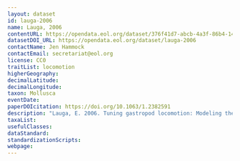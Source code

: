 ```yaml
---
layout: dataset
id: lauga-2006
name: Lauga, 2006
contentURL: https://opendata.eol.org/dataset/376f41d7-abcb-4a3f-86b4-146afc80148e/resource/eb7cb5c6-9ec1-4bfd-b6a2-b4cd0af82712/download/lauga.zip
datasetDOI_URL: https://opendata.eol.org/dataset/lauga-2006
contactName: Jen Hammock
contactEmail: secretariat@eol.org
license: CC0
traitList: locomotion
higherGeography:
decimalLatitude:
decimalLongitude:
taxon: Mollusca
eventDate:
paperDOIcitation: https://doi.org/10.1063/1.2382591
description: "Lauga, E. 2006. Tuning gastropod locomotion: Modeling the influence of mucus rheology on the cost of crawling. Physics of Fluids 18, 113102; https://doi.org/10.1063/1.2382591.  https://arxiv.org/pdf/cond-mat/0608363.pdf"
taxaList: 
usefulClasses:
dataStandard:
standardizationScripts:
webpage:
---
```


